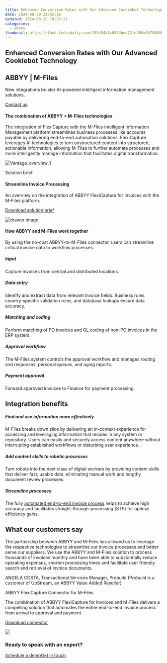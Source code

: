 ```yaml
---
title: Enhanced Conversion Rates with Our Advanced Cookiebot Technology
date: 2024-08-20 21:42:18
updated: 2024-08-22 10:23:21
categories:
  - abbyy
thumbnail: https://thmb.techidaily.com/f55494b1c8843bed72fd409a0474603bdb628f91806cf12974c661e4f3ab93d8.jpg
---
```


## Enhanced Conversion Rates with Our Advanced Cookiebot Technology

## 

## ABBYY | M-Files 

New integrations bolster AI-powered intelligent information management solutions.

[Contact us](https://tools.techidaily.com/abbyy/products/)

#### The combination of ABBYY + M-Files technologies 

The integration of FlexiCapture with the M-Files Intelligent Information Management platform streamlines business processes like accounts payable by delivering end-to-end automation solutions. FlexiCapture leverages AI technologies to turn unstructured content into structured, actionable information, allowing M-Files to further automate processes and more intelligently manage information that facilitates digital transformation.

![Vantage_overview_1](https://content.abbyy.com/-/media/project/abbyy/abbyy/products/vantage/vantage_overview_1.jpg?h=716&iar=0&w=1272)

Solution brief 

#### Streamline Invoice Processing 

An overview on the integration of ABBYY FlexiCapture for Invoices with the M-Files platform.

[Download solution brief](https://static3.abbyy.com/abbyycommedia/34365/solutionbrief-mfiles-abbyy-integrated-solutions-en.pdf)

![drawer image](https://content.abbyy.com/-/media/project/abbyy/abbyy/solutions/digital-document-archiving/drawer-image.jpg?h=392&iar=0&w=696)

#### How ABBYY and M-Files work together 

By using the no-cost ABBYY-to-M-Files connector, users can streamline critical invoice data to workflow processes.

##### Input

Capture invoices from central and distributed locations.

##### Data entry

Identify and extract data from relevant invoice fields. Business rules, country-specific validation rules, and database lookups ensure data accuracy.

##### Matching and coding

Perform matching of PO invoices and GL coding of non-PO invoices in the ERP system.

##### Approval workflow

The M-Files system controls the approval workflow and manages routing and responses, personal queues, and aging reports.

##### Payment approval

Forward approved invoices to Finance for payment processing.

## Integration benefits

##### Find and use information more effectively 

M-Files breaks down silos by delivering an in-context experience for accessing and leveraging information that resides in any system or repository. Users can easily and securely access content anywhere without interrupting established workflows or disturbing user experience.

##### Add content skills to robotic processes 

Turn robots into the next class of digital workers by providing content skills that deliver fast, usable data, eliminating manual work and lengthy document review processes.

##### Streamline processes 

The fully [automated end-to-end invoice process](https://tools.techidaily.com/abbyy/products/) helps to achieve high accuracy and facilitates straight-through-processing (STP) for optimal efficiency gains.

## What our customers say

The partnership between ABBYY and M-Files has allowed us to leverage the respective technologies to streamline our invoice processes and better serve our suppliers. We use the ABBYY and M-Files solution to process thousands of invoices monthly and have been able to substantially reduce operating expenses, shorten processing times and facilitate user friendly search and retrieval of invoice documents. 

ANGELA COSTA, Transactional Services Manager, Probuild (Probuild is a customer of UpStream, an ABBYY Value Added Reseller) 

ABBYY FlexiCapture Connector for M-Files

The combination of ABBYY FlexiCapture for Invoices and M-Files delivers a compelling solution that automates the entire end-to-end invoice process from arrival to approval and payment.

[Download connector](https://tools.techidaily.com/abbyy/products/)

![](https://content.abbyy.com/-/media/feature/basecomponents/clients/m-files.png?h=40&iar=0&w=120)

### Ready to speak with an expert?

[Schedule a demo](https://tools.techidaily.com/abbyy/products/)[Get in touch](https://tools.techidaily.com/abbyy/products/)

<ins class="adsbygoogle"
     style="display:block"
     data-ad-format="autorelaxed"
     data-ad-client="ca-pub-7571918770474297"
     data-ad-slot="1223367746"></ins>



<ins class="adsbygoogle"
     style="display:block"
     data-ad-client="ca-pub-7571918770474297"
     data-ad-slot="8358498916"
     data-ad-format="auto"
     data-full-width-responsive="true"></ins>
